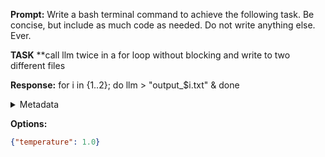 **Prompt:**
Write a bash terminal command to achieve the following task.
Be concise, but include as much code as needed. Do not write anything else. Ever.

**TASK**
**call llm twice in a for loop without blocking and write to two different files


**Response:**
for i in {1..2}; do llm > "output_$i.txt" & done

<details><summary>Metadata</summary>

- Duration: 3142 ms
- Datetime: 2024-01-09T14:05:07.226543
- Model: gpt-4-1106-preview

</details>

**Options:**
```json
{"temperature": 1.0}
```


